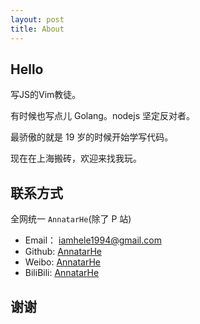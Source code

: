 ```yaml
---
layout: post
title: About
---
```


## Hello

写JS的Vim教徒。

有时候也写点儿 Golang。nodejs 坚定反对者。

最骄傲的就是 19 岁的时候开始学写代码。

现在在上海搬砖，欢迎来找我玩。

## 联系方式

全网统一 `AnnatarHe`(除了 P 站)

* Email： iamhele1994@gmail.com
* Github: [AnnatarHe](https://github.com/AnnatarHe)
* Weibo: [AnnatarHe](http://weibo.com/AnnatarHe/home)
* BiliBili: [AnnatarHe](https://space.bilibili.com/173440264)

## 谢谢

